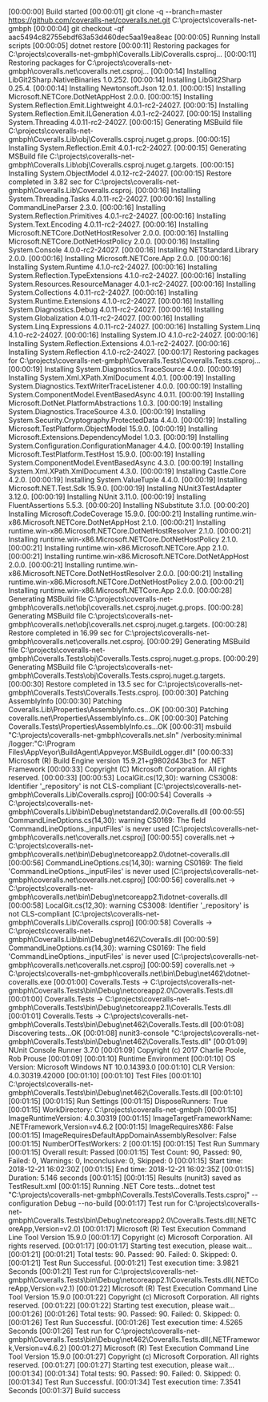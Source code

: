 [00:00:00] Build started
[00:00:01] git clone -q --branch=master https://github.com/coveralls-net/coveralls.net.git C:\projects\coveralls-net-gmbph
[00:00:04] git checkout -qf aac5494c82755ebdf63a53d460dec5aa19ea8eac
[00:00:05] Running Install scripts
[00:00:05] dotnet restore
[00:00:11]   Restoring packages for C:\projects\coveralls-net-gmbph\Coveralls.Lib\Coveralls.csproj...
[00:00:11]   Restoring packages for C:\projects\coveralls-net-gmbph\coveralls.net\coveralls.net.csproj...
[00:00:14]   Installing LibGit2Sharp.NativeBinaries 1.0.252.
[00:00:14]   Installing LibGit2Sharp 0.25.4.
[00:00:14]   Installing Newtonsoft.Json 12.0.1.
[00:00:15]   Installing Microsoft.NETCore.DotNetAppHost 2.0.0.
[00:00:15]   Installing System.Reflection.Emit.Lightweight 4.0.1-rc2-24027.
[00:00:15]   Installing System.Reflection.Emit.ILGeneration 4.0.1-rc2-24027.
[00:00:15]   Installing System.Threading 4.0.11-rc2-24027.
[00:00:15]   Generating MSBuild file C:\projects\coveralls-net-gmbph\Coveralls.Lib\obj\Coveralls.csproj.nuget.g.props.
[00:00:15]   Installing System.Reflection.Emit 4.0.1-rc2-24027.
[00:00:15]   Generating MSBuild file C:\projects\coveralls-net-gmbph\Coveralls.Lib\obj\Coveralls.csproj.nuget.g.targets.
[00:00:15]   Installing System.ObjectModel 4.0.12-rc2-24027.
[00:00:15]   Restore completed in 3.82 sec for C:\projects\coveralls-net-gmbph\Coveralls.Lib\Coveralls.csproj.
[00:00:16]   Installing System.Threading.Tasks 4.0.11-rc2-24027.
[00:00:16]   Installing CommandLineParser 2.3.0.
[00:00:16]   Installing System.Reflection.Primitives 4.0.1-rc2-24027.
[00:00:16]   Installing System.Text.Encoding 4.0.11-rc2-24027.
[00:00:16]   Installing Microsoft.NETCore.DotNetHostResolver 2.0.0.
[00:00:16]   Installing Microsoft.NETCore.DotNetHostPolicy 2.0.0.
[00:00:16]   Installing System.Console 4.0.0-rc2-24027.
[00:00:16]   Installing NETStandard.Library 2.0.0.
[00:00:16]   Installing Microsoft.NETCore.App 2.0.0.
[00:00:16]   Installing System.Runtime 4.1.0-rc2-24027.
[00:00:16]   Installing System.Reflection.TypeExtensions 4.1.0-rc2-24027.
[00:00:16]   Installing System.Resources.ResourceManager 4.0.1-rc2-24027.
[00:00:16]   Installing System.Collections 4.0.11-rc2-24027.
[00:00:16]   Installing System.Runtime.Extensions 4.1.0-rc2-24027.
[00:00:16]   Installing System.Diagnostics.Debug 4.0.11-rc2-24027.
[00:00:16]   Installing System.Globalization 4.0.11-rc2-24027.
[00:00:16]   Installing System.Linq.Expressions 4.0.11-rc2-24027.
[00:00:16]   Installing System.Linq 4.1.0-rc2-24027.
[00:00:16]   Installing System.IO 4.1.0-rc2-24027.
[00:00:16]   Installing System.Reflection.Extensions 4.0.1-rc2-24027.
[00:00:16]   Installing System.Reflection 4.1.0-rc2-24027.
[00:00:17]   Restoring packages for C:\projects\coveralls-net-gmbph\Coveralls.Tests\Coveralls.Tests.csproj...
[00:00:19]   Installing System.Diagnostics.TraceSource 4.0.0.
[00:00:19]   Installing System.Xml.XPath.XmlDocument 4.0.1.
[00:00:19]   Installing System.Diagnostics.TextWriterTraceListener 4.0.0.
[00:00:19]   Installing System.ComponentModel.EventBasedAsync 4.0.11.
[00:00:19]   Installing Microsoft.DotNet.PlatformAbstractions 1.0.3.
[00:00:19]   Installing System.Diagnostics.TraceSource 4.3.0.
[00:00:19]   Installing System.Security.Cryptography.ProtectedData 4.4.0.
[00:00:19]   Installing Microsoft.TestPlatform.ObjectModel 15.9.0.
[00:00:19]   Installing Microsoft.Extensions.DependencyModel 1.0.3.
[00:00:19]   Installing System.Configuration.ConfigurationManager 4.4.0.
[00:00:19]   Installing Microsoft.TestPlatform.TestHost 15.9.0.
[00:00:19]   Installing System.ComponentModel.EventBasedAsync 4.3.0.
[00:00:19]   Installing System.Xml.XPath.XmlDocument 4.3.0.
[00:00:19]   Installing Castle.Core 4.2.0.
[00:00:19]   Installing System.ValueTuple 4.4.0.
[00:00:19]   Installing Microsoft.NET.Test.Sdk 15.9.0.
[00:00:19]   Installing NUnit3TestAdapter 3.12.0.
[00:00:19]   Installing NUnit 3.11.0.
[00:00:19]   Installing FluentAssertions 5.5.3.
[00:00:20]   Installing NSubstitute 3.1.0.
[00:00:20]   Installing Microsoft.CodeCoverage 15.9.0.
[00:00:21]   Installing runtime.win-x86.Microsoft.NETCore.DotNetAppHost 2.1.0.
[00:00:21]   Installing runtime.win-x86.Microsoft.NETCore.DotNetHostResolver 2.1.0.
[00:00:21]   Installing runtime.win-x86.Microsoft.NETCore.DotNetHostPolicy 2.1.0.
[00:00:21]   Installing runtime.win-x86.Microsoft.NETCore.App 2.1.0.
[00:00:21]   Installing runtime.win-x86.Microsoft.NETCore.DotNetAppHost 2.0.0.
[00:00:21]   Installing runtime.win-x86.Microsoft.NETCore.DotNetHostResolver 2.0.0.
[00:00:21]   Installing runtime.win-x86.Microsoft.NETCore.DotNetHostPolicy 2.0.0.
[00:00:21]   Installing runtime.win-x86.Microsoft.NETCore.App 2.0.0.
[00:00:28]   Generating MSBuild file C:\projects\coveralls-net-gmbph\coveralls.net\obj\coveralls.net.csproj.nuget.g.props.
[00:00:28]   Generating MSBuild file C:\projects\coveralls-net-gmbph\coveralls.net\obj\coveralls.net.csproj.nuget.g.targets.
[00:00:28]   Restore completed in 16.99 sec for C:\projects\coveralls-net-gmbph\coveralls.net\coveralls.net.csproj.
[00:00:29]   Generating MSBuild file C:\projects\coveralls-net-gmbph\Coveralls.Tests\obj\Coveralls.Tests.csproj.nuget.g.props.
[00:00:29]   Generating MSBuild file C:\projects\coveralls-net-gmbph\Coveralls.Tests\obj\Coveralls.Tests.csproj.nuget.g.targets.
[00:00:30]   Restore completed in 13.5 sec for C:\projects\coveralls-net-gmbph\Coveralls.Tests\Coveralls.Tests.csproj.
[00:00:30] Patching AssemblyInfo
[00:00:30] Patching Coveralls.Lib\Properties\AssemblyInfo.cs...OK
[00:00:30] Patching coveralls.net\Properties\AssemblyInfo.cs...OK
[00:00:30] Patching Coveralls.Tests\Properties\AssemblyInfo.cs...OK
[00:00:31] msbuild "C:\projects\coveralls-net-gmbph\coveralls.net.sln" /verbosity:minimal /logger:"C:\Program Files\AppVeyor\BuildAgent\Appveyor.MSBuildLogger.dll"
[00:00:33] Microsoft (R) Build Engine version 15.9.21+g9802d43bc3 for .NET Framework
[00:00:33] Copyright (C) Microsoft Corporation. All rights reserved.
[00:00:33] 
[00:00:53] LocalGit.cs(12,30): warning CS3008: Identifier '_repository' is not CLS-compliant [C:\projects\coveralls-net-gmbph\Coveralls.Lib\Coveralls.csproj]
[00:00:54]   Coveralls -> C:\projects\coveralls-net-gmbph\Coveralls.Lib\bin\Debug\netstandard2.0\Coveralls.dll
[00:00:55] CommandLineOptions.cs(14,30): warning CS0169: The field 'CommandLineOptions._inputFiles' is never used [C:\projects\coveralls-net-gmbph\coveralls.net\coveralls.net.csproj]
[00:00:55]   coveralls.net -> C:\projects\coveralls-net-gmbph\coveralls.net\bin\Debug\netcoreapp2.0\dotnet-coveralls.dll
[00:00:56] CommandLineOptions.cs(14,30): warning CS0169: The field 'CommandLineOptions._inputFiles' is never used [C:\projects\coveralls-net-gmbph\coveralls.net\coveralls.net.csproj]
[00:00:56]   coveralls.net -> C:\projects\coveralls-net-gmbph\coveralls.net\bin\Debug\netcoreapp2.1\dotnet-coveralls.dll
[00:00:58] LocalGit.cs(12,30): warning CS3008: Identifier '_repository' is not CLS-compliant [C:\projects\coveralls-net-gmbph\Coveralls.Lib\Coveralls.csproj]
[00:00:58]   Coveralls -> C:\projects\coveralls-net-gmbph\Coveralls.Lib\bin\Debug\net462\Coveralls.dll
[00:00:59] CommandLineOptions.cs(14,30): warning CS0169: The field 'CommandLineOptions._inputFiles' is never used [C:\projects\coveralls-net-gmbph\coveralls.net\coveralls.net.csproj]
[00:00:59]   coveralls.net -> C:\projects\coveralls-net-gmbph\coveralls.net\bin\Debug\net462\dotnet-coveralls.exe
[00:01:00]   Coveralls.Tests -> C:\projects\coveralls-net-gmbph\Coveralls.Tests\bin\Debug\netcoreapp2.0\Coveralls.Tests.dll
[00:01:00]   Coveralls.Tests -> C:\projects\coveralls-net-gmbph\Coveralls.Tests\bin\Debug\netcoreapp2.1\Coveralls.Tests.dll
[00:01:01]   Coveralls.Tests -> C:\projects\coveralls-net-gmbph\Coveralls.Tests\bin\Debug\net462\Coveralls.Tests.dll
[00:01:08] Discovering tests...OK
[00:01:08] nunit3-console "C:\projects\coveralls-net-gmbph\Coveralls.Tests\bin\Debug\net462\Coveralls.Tests.dll"
[00:01:09] NUnit Console Runner 3.7.0 
[00:01:09] Copyright (c) 2017 Charlie Poole, Rob Prouse
[00:01:09] 
[00:01:10] Runtime Environment
[00:01:10]    OS Version: Microsoft Windows NT 10.0.14393.0
[00:01:10]   CLR Version: 4.0.30319.42000
[00:01:10] 
[00:01:10] Test Files
[00:01:10]     C:\projects\coveralls-net-gmbph\Coveralls.Tests\bin\Debug\net462\Coveralls.Tests.dll
[00:01:10] 
[00:01:15] 
[00:01:15] Run Settings
[00:01:15]     DisposeRunners: True
[00:01:15]     WorkDirectory: C:\projects\coveralls-net-gmbph
[00:01:15]     ImageRuntimeVersion: 4.0.30319
[00:01:15]     ImageTargetFrameworkName: .NETFramework,Version=v4.6.2
[00:01:15]     ImageRequiresX86: False
[00:01:15]     ImageRequiresDefaultAppDomainAssemblyResolver: False
[00:01:15]     NumberOfTestWorkers: 2
[00:01:15] 
[00:01:15] Test Run Summary
[00:01:15]   Overall result: Passed
[00:01:15]   Test Count: 90, Passed: 90, Failed: 0, Warnings: 0, Inconclusive: 0, Skipped: 0
[00:01:15]   Start time: 2018-12-21 16:02:30Z
[00:01:15]     End time: 2018-12-21 16:02:35Z
[00:01:15]     Duration: 5.146 seconds
[00:01:15] 
[00:01:15] Results (nunit3) saved as TestResult.xml
[00:01:15] Running .NET Core tests...dotnet test "C:\projects\coveralls-net-gmbph\Coveralls.Tests\Coveralls.Tests.csproj" --configuration Debug --no-build
[00:01:17] Test run for C:\projects\coveralls-net-gmbph\Coveralls.Tests\bin\Debug\netcoreapp2.0\Coveralls.Tests.dll(.NETCoreApp,Version=v2.0)
[00:01:17] Microsoft (R) Test Execution Command Line Tool Version 15.9.0
[00:01:17] Copyright (c) Microsoft Corporation.  All rights reserved.
[00:01:17] 
[00:01:17] Starting test execution, please wait...
[00:01:21] 
[00:01:21] Total tests: 90. Passed: 90. Failed: 0. Skipped: 0.
[00:01:21] Test Run Successful.
[00:01:21] Test execution time: 3.9821 Seconds
[00:01:21] Test run for C:\projects\coveralls-net-gmbph\Coveralls.Tests\bin\Debug\netcoreapp2.1\Coveralls.Tests.dll(.NETCoreApp,Version=v2.1)
[00:01:22] Microsoft (R) Test Execution Command Line Tool Version 15.9.0
[00:01:22] Copyright (c) Microsoft Corporation.  All rights reserved.
[00:01:22] 
[00:01:22] Starting test execution, please wait...
[00:01:26] 
[00:01:26] Total tests: 90. Passed: 90. Failed: 0. Skipped: 0.
[00:01:26] Test Run Successful.
[00:01:26] Test execution time: 4.5265 Seconds
[00:01:26] Test run for C:\projects\coveralls-net-gmbph\Coveralls.Tests\bin\Debug\net462\Coveralls.Tests.dll(.NETFramework,Version=v4.6.2)
[00:01:27] Microsoft (R) Test Execution Command Line Tool Version 15.9.0
[00:01:27] Copyright (c) Microsoft Corporation.  All rights reserved.
[00:01:27] 
[00:01:27] Starting test execution, please wait...
[00:01:34] 
[00:01:34] Total tests: 90. Passed: 90. Failed: 0. Skipped: 0.
[00:01:34] Test Run Successful.
[00:01:34] Test execution time: 7.3541 Seconds
[00:01:37] Build success
